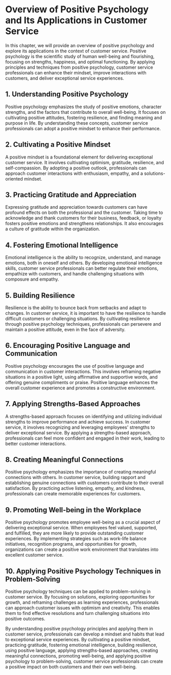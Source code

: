 Overview of Positive Psychology and Its Applications in Customer Service
===================================================================================

In this chapter, we will provide an overview of positive psychology and explore its applications in the context of customer service. Positive psychology is the scientific study of human well-being and flourishing, focusing on strengths, happiness, and optimal functioning. By applying principles and techniques from positive psychology, customer service professionals can enhance their mindset, improve interactions with customers, and deliver exceptional service experiences.

**1. Understanding Positive Psychology**
----------------------------------------

Positive psychology emphasizes the study of positive emotions, character strengths, and the factors that contribute to overall well-being. It focuses on cultivating positive attitudes, fostering resilience, and finding meaning and purpose in life. By understanding these concepts, customer service professionals can adopt a positive mindset to enhance their performance.

**2. Cultivating a Positive Mindset**
-------------------------------------

A positive mindset is a foundational element for delivering exceptional customer service. It involves cultivating optimism, gratitude, resilience, and self-compassion. By adopting a positive outlook, professionals can approach customer interactions with enthusiasm, empathy, and a solutions-oriented mindset.

**3. Practicing Gratitude and Appreciation**
--------------------------------------------

Expressing gratitude and appreciation towards customers can have profound effects on both the professional and the customer. Taking time to acknowledge and thank customers for their business, feedback, or loyalty fosters positive emotions and strengthens relationships. It also encourages a culture of gratitude within the organization.

**4. Fostering Emotional Intelligence**
---------------------------------------

Emotional intelligence is the ability to recognize, understand, and manage emotions, both in oneself and others. By developing emotional intelligence skills, customer service professionals can better regulate their emotions, empathize with customers, and handle challenging situations with composure and empathy.

**5. Building Resilience**
--------------------------

Resilience is the ability to bounce back from setbacks and adapt to changes. In customer service, it is important to have the resilience to handle difficult customers or challenging situations. By cultivating resilience through positive psychology techniques, professionals can persevere and maintain a positive attitude, even in the face of adversity.

**6. Encouraging Positive Language and Communication**
------------------------------------------------------

Positive psychology encourages the use of positive language and communication in customer interactions. This involves reframing negative situations in a positive light, using affirmative and supportive words, and offering genuine compliments or praise. Positive language enhances the overall customer experience and promotes a constructive environment.

**7. Applying Strengths-Based Approaches**
------------------------------------------

A strengths-based approach focuses on identifying and utilizing individual strengths to improve performance and achieve success. In customer service, it involves recognizing and leveraging employees' strengths to deliver exceptional service. By applying a strengths-based approach, professionals can feel more confident and engaged in their work, leading to better customer interactions.

**8. Creating Meaningful Connections**
--------------------------------------

Positive psychology emphasizes the importance of creating meaningful connections with others. In customer service, building rapport and establishing genuine connections with customers contribute to their overall satisfaction. By practicing active listening, empathy, and kindness, professionals can create memorable experiences for customers.

**9. Promoting Well-being in the Workplace**
--------------------------------------------

Positive psychology promotes employee well-being as a crucial aspect of delivering exceptional service. When employees feel valued, supported, and fulfilled, they are more likely to provide outstanding customer experiences. By implementing strategies such as work-life balance initiatives, recognition programs, and opportunities for growth, organizations can create a positive work environment that translates into excellent customer service.

**10. Applying Positive Psychology Techniques in Problem-Solving**
------------------------------------------------------------------

Positive psychology techniques can be applied to problem-solving in customer service. By focusing on solutions, exploring opportunities for growth, and reframing challenges as learning experiences, professionals can approach customer issues with optimism and creativity. This enables them to find effective resolutions and turn challenging situations into positive outcomes.

By understanding positive psychology principles and applying them in customer service, professionals can develop a mindset and habits that lead to exceptional service experiences. By cultivating a positive mindset, practicing gratitude, fostering emotional intelligence, building resilience, using positive language, applying strengths-based approaches, creating meaningful connections, promoting well-being, and applying positive psychology to problem-solving, customer service professionals can create a positive impact on both customers and their own well-being.
